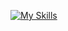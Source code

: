 [![My Skills](https://skillicons.dev/icons?i=aws,azure,bash,visualstudio,dotnet,cs,docker,linux,mongodb,postgres,py,rabbitmq,rust)](https://skillicons.dev)
